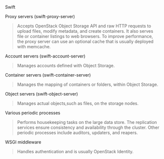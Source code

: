 Swift

Proxy servers (swift-proxy-server)
>Accepts OpenStack Object Storage API and raw HTTP requests to upload files, modify metadata, and create containers. It also serves file or container listings to web browsers. To improve performance, the proxy server can use an optional cache that is usually deployed with memcache.

Account servers (swift-account-server)
>Manages accounts defined with Object Storage.

Container servers (swift-container-server)
>Manages the mapping of containers or folders, within Object Storage.

Object servers (swift-object-server)
>Manages actual objects,such as files, on the storage nodes.

Various periodic processes
>Performs housekeeping tasks on the large data store. The replication services ensure consistency and availability through the cluster. Other periodic processes include auditors, updaters, and reapers.

WSGI middleware
>Handles authentication and is usually OpenStack Identity.
